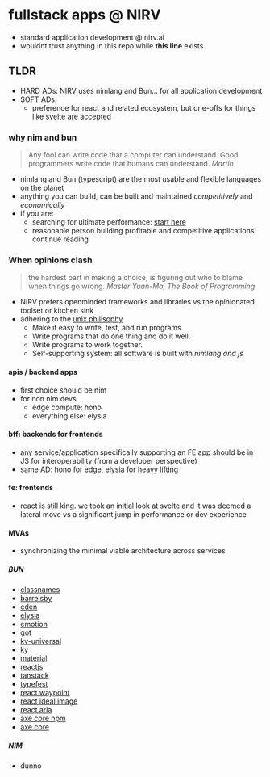 # fullstack apps @ NIRV

- standard application development @ nirv.ai
- wouldnt trust anything in this repo while **this line** exists

## TLDR

- HARD ADs: NIRV uses nimlang and Bun... for all application development
- SOFT ADs:
  - preference for react and related ecosystem, but one-offs for things like svelte are accepted

### why nim and bun

> Any fool can write code that a computer can understand. Good programmers write code that humans can understand. _Martin_

- nimlang and Bun (typescript) are the most usable and flexible languages on the planet
- anything you can build, can be built and maintained _competitively_ and _economically_
- if you are:
  - searching for ultimate performance: [start here](https://www.wikihow.com/Start-Programming-in-Assembly)
  - reasonable person building profitable and competitive applications: continue reading

### When opinions clash

> the hardest part in making a choice, is figuring out who to blame when things go wrong. _Master Yuan-Ma, The Book of Programming_

- NIRV prefers openminded frameworks and libraries vs the opinionated toolset or kitchen sink
- adhering to the [unix philisophy](https://en.wikipedia.org/wiki/Unix_philosophy)
  - Make it easy to write, test, and run programs.
  - Write programs that do one thing and do it well.
  - Write programs to work together.
  - Self-supporting system: all software is built with _nimlang and js_

#### apis / backend apps

- first choice should be nim
- for non nim devs
  - edge compute: hono
  - everything else: elysia

#### bff: backends for frontends

- any service/application specifically supporting an FE app should be in JS for interoperability (from a developer perspective)
- same AD: hono for edge, elysia for heavy lifting

#### fe: frontends

- react is still king. we took an initial look at svelte and it was deemed a lateral move vs a significant jump in performance or dev experience

#### MVAs

- synchronizing the minimal viable architecture across services

##### BUN

- [classnames](https://github.com/JedWatson/classnames)
- [barrelsby](https://github.com/bencoveney/barrelsby)
- [eden](https://elysiajs.com/plugins/eden/overview.html)
- [elysia](https://elysiajs.com/introduction.html)
- [emotion](https://github.com/emotion-js/emotion/tree/main)
- [got](https://github.com/sindresorhus/got)
- [kv-universal](https://github.com/sindresorhus/ky-universal)
- [ky](https://github.com/sindresorhus/ky)
- [material](https://github.com/mui/material-ui)
- [reactjs](https://react.dev/)
- [tanstack](https://tanstack.com/)
- [typefest](https://github.com/sindresorhus/type-fest)
- [react waypoint](https://github.com/civiccc/react-waypoint)
- [react ideal image](https://github.com/stereobooster/react-ideal-image/tree/master)
- [react aria](https://react-spectrum.adobe.com/react-aria/)
- [axe core npm](https://github.com/dequelabs/axe-core-npm)
- [axe core](https://github.com/dequelabs/axe-core)

##### NIM

- dunno
